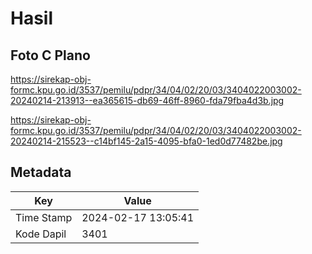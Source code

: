 # Hasil

## Foto C Plano

https://sirekap-obj-formc.kpu.go.id/3537/pemilu/pdpr/34/04/02/20/03/3404022003002-20240214-213913--ea365615-db69-46ff-8960-fda79fba4d3b.jpg

https://sirekap-obj-formc.kpu.go.id/3537/pemilu/pdpr/34/04/02/20/03/3404022003002-20240214-215523--c14bf145-2a15-4095-bfa0-1ed0d77482be.jpg


## Metadata

| Key        | Value               |
| ---------- | ------------------- |
| Time Stamp | 2024-02-17 13:05:41 |
| Kode Dapil | 3401                |



